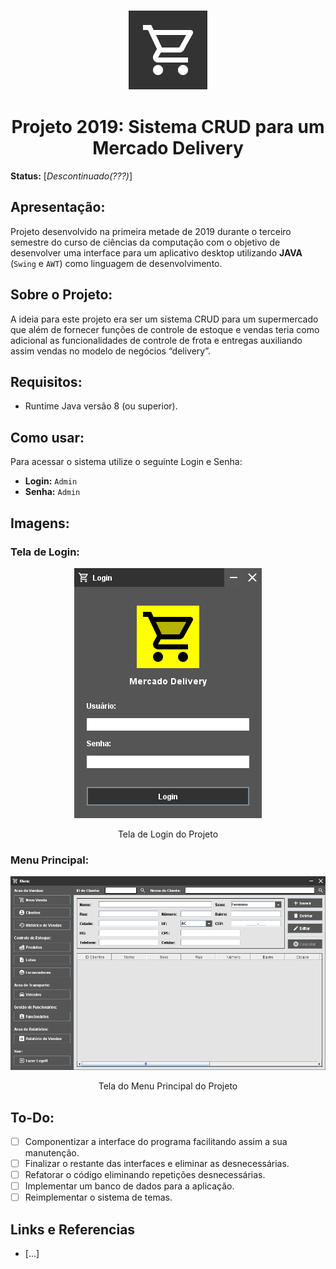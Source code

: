 <p align="center"><img src="Imagens/Icone_Aplicativo.png" alt="Logo Projeto 2019: Mercado Delivery"></p>

<h1 align="center">Projeto 2019: Sistema CRUD para um Mercado Delivery</h1>

**Status:** [*Descontinuado(???)*]

## Apresentação:

Projeto desenvolvido na primeira metade de 2019 durante o terceiro semestre do curso de ciências da computação com o objetivo de desenvolver uma interface para um aplicativo desktop utilizando **JAVA** (`Swing` e `AWT`) como linguagem de desenvolvimento.

## Sobre o Projeto:

A ideia para este projeto era ser um sistema CRUD para um supermercado que além de fornecer funções de controle de estoque e vendas teria como adicional as funcionalidades de controle de frota e entregas auxiliando assim vendas no modelo de negócios “delivery”.

## Requisitos:

- Runtime Java versão 8 (ou superior). 

## Como usar:

Para acessar o sistema utilize o seguinte Login e Senha:

- **Login:** `Admin`
- **Senha:** `Admin`

## Imagens:

### Tela de Login:

<p align="center">
    <img src="Imagens/Tela_Login.png" alt="Imagem da Tela de Login da Aplicação">
    <figcaption align="center">Tela de Login do Projeto</figcaption>
</p>

### Menu Principal:

<p align="center">
    <img src="Imagens/Tela_Menu.png" alt="Imagem do menu principal da Aplicação">
    <figcaption align="center">Tela do Menu Principal do Projeto</figcaption>
</p>

## To-Do:

- [ ] Componentizar a interface do programa facilitando assim a sua manutenção.
- [ ] Finalizar o restante das interfaces e eliminar as desnecessárias.
- [ ] Refatorar o código eliminando repetições desnecessárias.
- [ ] Implementar um banco de dados para a aplicação.
- [ ] Reimplementar o sistema de temas.

## Links e Referencias

- [...]
